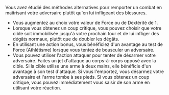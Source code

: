﻿---
id: combat_feats_fr.md#expert-en-manoeuvres
name: Expert en manoeuvres
---

Vous avez étudié des méthodes alternatives pour remporter un combat en maîtrisant votre adversaire plutôt qu'en lui infligeant des blessures.

* Vous augmentez au choix votre valeur de Force ou de Dextérité de 1.
* Lorsque vous obtenez un coup critique, vous pouvez choisir que votre cible soit immobilisée jusqu'à votre prochain tour et de lui infliger des dégâts normaux, plutôt que de doubler les dégâts.
* En utilisant une action bonus, vous bénéficiez d'un avantage au test de Force (Athlétisme) lorsque vous tentez de bousculer un adversaire.
* Vous pouvez utiliser l'action attaquer pour tenter de désarmer votre adversaire. Faites un jet d'attaque au corps-à-corps opposé avec la cible. Si la cible utilise une arme à deux mains, elle bénéficie d'un avantage à son test d'attaque. Si vous l'emportez, vous désarmez votre adversaire et l'arme tombe à ses pieds. Si vous obtenez un coup critique, vous pouvez immédiatement vous saisir de son arme en utilisant votre réaction.


